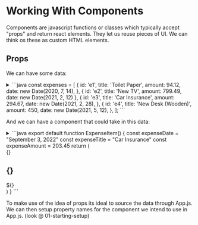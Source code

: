 # Working With Components
 
Components are javascript functions or classes which typically accept "props" and return react elements. They let us reuse pieces of UI. We can think os these as custom HTML elements.

## Props
We can have some data:
<details>
    <summary>
        ```java
            const expenses = [
                {
                    id: 'e1',
                    title: 'Toilet Paper',
                    amount: 94.12,
                    date: new Date(2020, 7, 14),
                },
                { 
                    id: 'e2', 
                    title: 'New TV', 
                    amount: 799.49, 
                    date: new Date(2021, 2, 12) 
                },
                {
                    id: 'e3',
                    title: 'Car Insurance',
                    amount: 294.67,
                    date: new Date(2021, 2, 28),
                },
                {
                    id: 'e4',
                    title: 'New Desk (Wooden)',
                    amount: 450,
                    date: new Date(2021, 5, 12),
                },
            ];
        ```
    </summary>
</details>

And we can have a component that could take in this data:
<details>
    <summary>
        ```java
                export default function ExpenseItem() {
                    const expenseDate = "September 3, 2022"
                    const expenseTitle = "Car Insurance"
                    const expenseAmount = 203.45
                    return (
                        <div className="expense-item">
                            <div>{}</div>
                            <div>
                                <h2 class="expense-item--description">{}</h2>
                                <div className="expense-item--price">${}</div>   
                            </div>
                        </div>
                    )
                }
        ```
    </summary>
</details>

To make use of the idea of props its ideal to source the data through App.js. We can then setup property names for the component we intend to use in App.js. (look @ 01-starting-setup)

